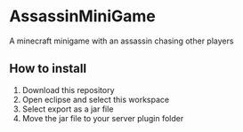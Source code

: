 # AssassinMiniGame
A minecraft minigame with an assassin chasing other players

## How to install
1. Download this repository
2. Open eclipse and select this workspace
3. Select export as a jar file
4. Move the jar file to your server plugin folder
